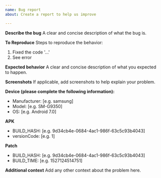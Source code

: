 ```yaml
---
name: Bug report
about: Create a report to help us improve

---
```


**Describe the bug**
A clear and concise description of what the bug is.

**To Reproduce**
Steps to reproduce the behavior:
1. Fixed the code '...'
2. See error

**Expected behavior**
A clear and concise description of what you expected to happen.

**Screenshots**
If applicable, add screenshots to help explain your problem.

**Device (please complete the following information):**
 - Manufacturer: [e.g. samsung]
 - Model: [e.g. SM-G9350]
 - OS: [e.g. Android 7.0]

**APK**
 - BUILD_HASH: [e.g. 9d34cb4e-0684-4ac1-986f-63c5c93b4043]
 - versionCode: [e.g. 1]

**Patch**
 - BUILD_HASH: [e.g. 9d34cb4e-0684-4ac1-986f-63c5c93b4043]
 - BUILD_TIME: [e.g. 1527124514751]

**Additional context**
Add any other context about the problem here.
